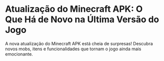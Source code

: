 # Atualização do Minecraft APK: O Que Há de Novo na Última Versão do Jogo

A nova atualização do Minecraft APK está cheia de surpresas! Descubra novos mobs, itens e funcionalidades que tornam o jogo ainda mais emocionante.

